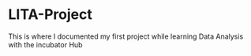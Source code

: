 # LITA-Project
This is where I documented my first project while learning Data Analysis with the incubator Hub
